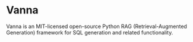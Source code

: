 # Vanna
Vanna is an MIT-licensed open-source Python RAG (Retrieval-Augmented Generation) framework for SQL generation and related functionality.
